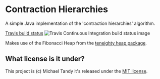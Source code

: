 # Contraction Hierarchies

A simple Java implementation of the 'contraction hierarchies' algorithm.

[Travis build status](https://travis-ci.org/michaeltandy/contraction-hierarchies) ![Travis Continuous Integration build status image](https://api.travis-ci.org/michaeltandy/contraction-hierarchies.svg)

Makes use of the Fibonacci Heap from the [teneighty heap package](http://www.teneighty.org/software/index.html?f=heap&c=7a179).

## What license is it under?

This project is (c) Michael Tandy
it's released under the [MIT license](http://en.wikipedia.org/wiki/MIT_License).
